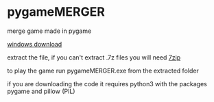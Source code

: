 # pygameMERGER
merge game made in pygame

[windows download](xect.tk/dl/pygameMERGER.7z)

extract the file, if you can't extract .7z files you will need [7zip](https://www.7-zip.org/download.html)

to play the game run pygameMERGER.exe from the extracted folder

if you are downloading the code it requires python3 with the packages pygame and pillow (PIL)
